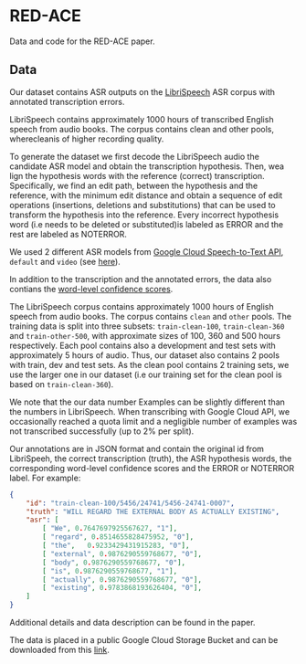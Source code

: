 # RED-ACE
Data and code for the RED-ACE paper.

## Data
Our dataset contains ASR outputs on the [LibriSpeech](https://www.openslr.org/12/) ASR corpus with annotated transcription errors. 

LibriSpeech contains approximately 1000 hours of transcribed English speech from audio books. The corpus contains clean and other pools, wherecleanis of higher recording quality.

To generate the dataset we first decode the LibriSpeech audio the candidate ASR model and obtain the transcription hypothesis. Then, wea lign the hypothesis words with the reference (correct) transcription.  Specifically, we find an edit path, between the hypothesis and the reference, with the minimum edit distance and obtain a sequence of edit operations (insertions, deletions and substitutions) that can be used to transform the hypothesis into the reference. Every incorrect hypothesis word (i.e needs to be deleted or substituted)is labeled as ERROR and the rest are labeled as NOTERROR.

We used 2 different ASR models from [Google Cloud Speech-to-Text API](https://cloud.google.com/speech-to-text), `default` and `video` (see [here](https://cloud.google.com/speech-to-text/docs/basics#select-model)).

In addition to the transcription and the annotated errors, the data also contians the [word-level confidence scores](https://cloud.google.com/speech-to-text/docs/word-confidence#word-level_confidence).

The LibriSpeech corpus contains approximately 1000 hours of English speech from audio books. The corpus contains `clean` and `other` pools. The training data is split into three subsets: `train-clean-100`, `train-clean-360` and `train-other-500`, with approximate sizes of 100, 360 and 500 hours respectively. Each pool contains also a development and test sets with approximately 5 hours of audio. Thus, our dataset also contains 2 pools with train, dev and test sets. As the clean pool contains 2 training sets, we use the larger one in our dataset (i.e our training set for the clean pool is based on `train-clean-360`).

We note that the our data number Examples can be slightly different than the numbers in LibriSpeech. When transcribing with Google Cloud API, we occasionally reached a quota limit and a negligible number of examples was not transcribed successfully (up to 2% per split). 

Our annotations are in JSON format and contain the original id from LibriSpeeh, the correct transcription (truth), the ASR hypothesis words, the corresponding word-level confidence scores and the ERROR or NOTERROR label.
For example:

```json
{
    "id": "train-clean-100/5456/24741/5456-24741-0007",
    "truth": "WILL REGARD THE EXTERNAL BODY AS ACTUALLY EXISTING",
    "asr": [
        [ "We", 0.7647697925567627, "1"],
        [ "regard", 0.8514655828475952, "0"],
        [ "the",   0.9233429431915283, "0"],
        [ "external", 0.9876290559768677, "0"],
        [ "body", 0.9876290559768677, "0"],
        [ "is", 0.9876290559768677, "1"],
        [ "actually", 0.9876290559768677, "0"],
        [ "existing", 0.9783868193626404, "0"],
    ]
}
```

Additional details and data description can be found in the paper.

The data is placed in a public Google Cloud Storage Bucket and can be downloaded from
this [link](https://storage.googleapis.com/gresearch/red-ace/data.zip).
